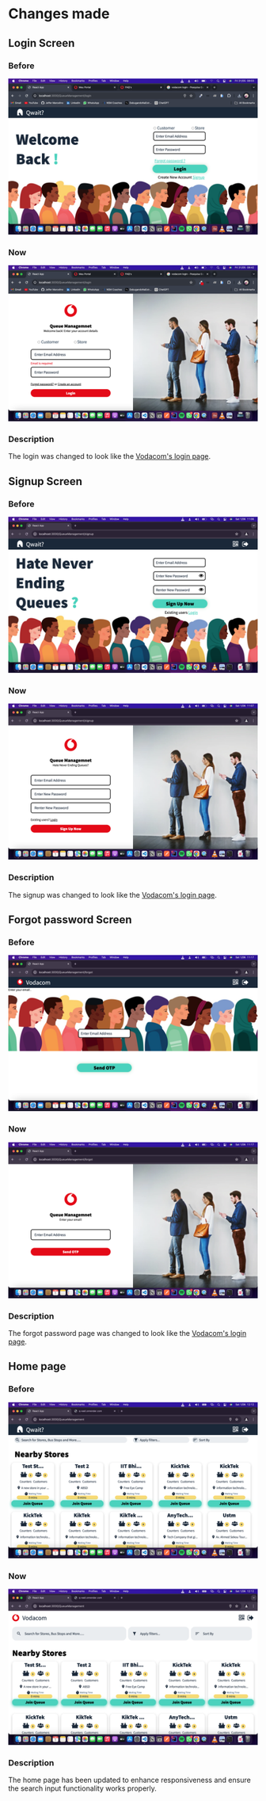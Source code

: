 # Changes made

## Login Screen

### Before
![alt text](<.github/Screen Shot 2024-05-31 at 08.03.47.png>)

### Now
![alt text](<.github/Screen Shot 2024-05-31 at 08.42.24.png>)

### Description
The login was changed to look like the [Vodacom's login page](https://meuportal.vm.co.mz/).

## Signup Screen

### Before
![alt text](<.github/Screen Shot 2024-06-01 at 11.06.25.png>)

### Now
![alt text](<.github/Screen Shot 2024-06-01 at 11.07.36.png>)

### Description
The signup was changed to look like the [Vodacom's login page](https://meuportal.vm.co.mz/).

## Forgot password Screen

### Before
![alt text](<.github/Screen Shot 2024-06-01 at 11.17.33.png>)

### Now
![alt text](<.github/Screen Shot 2024-06-01 at 11.17.44.png>)

### Description
The forgot password page was changed to look like the [Vodacom's login page](https://meuportal.vm.co.mz/).

## Home page

### Before
![alt text](<.github/Screen Shot 2024-06-01 at 12.12.13.png>)

### Now
![alt text](<.github/Screen Shot 2024-06-01 at 12.12.35.png>)

### Description
The home page has been updated to enhance responsiveness and ensure the search input functionality works properly.